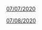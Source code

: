 [07/07/2020](https://pbrink10.github.io/Paul-Brenkus.github.io/07_07_2020-Response.md)

[07/08/2020](https://pbrink10.github.io/Paul-Brenkus.github.io/07_08_2020-Response.md)
